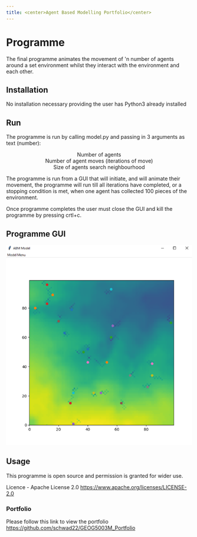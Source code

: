 ```yaml
---
title: <center>Agent Based Modelling Portfolio</center>
---
```

# Programme
The final programme animates the movement of 'n number of agents around a set environment whilst they interact with the environment and each other.

## Installation
No installation necessary providing the user has Python3 already installed

## Run
The programme is run by calling model.py and passing in 3 arguments as text (number):
	<center>Number of agents</center>
	<center>Number of agent moves (iterations of move)</center>
	<center>Size of agents search neighbourhood</center>
  
The programme is run from a GUI that will initiate, and will animate their movement, the programme will run till all iterations have completed,
or a stopping condition is met, when one agent has collected 100 pieces of the environment.

Once programme completes the user must close the GUI and kill the programme by pressing crtl+c.

## Programme GUI
![](.\images\Capture.png)

## Usage
This programme is open source and permission is granted for wider use.

Licence - Apache License 2.0 <https://www.apache.org/licenses/LICENSE-2.0>

### Portfolio
Please follow this link to view the portfolio <https://github.com/schwad22/GEOG5003M_Portfolio>
